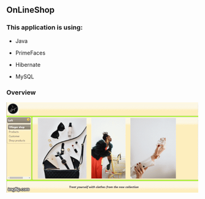 ## OnLineShop

### This application is using:

* Java
- PrimeFaces
+ Hibernate
* MySQL


### Overview
![Alt Text](https://github.com/aleksandramarjanovic/OnLineShop/blob/master/images.gif)
